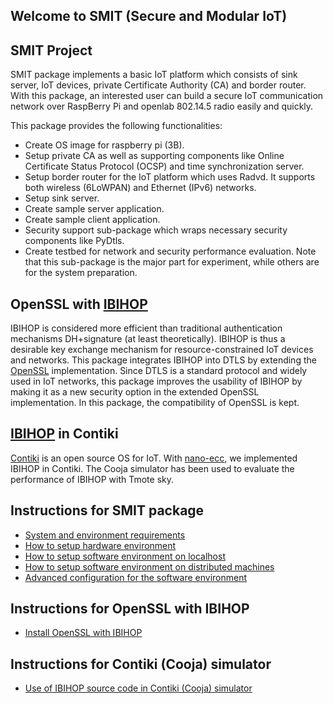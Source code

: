 ## Welcome to SMIT (Secure and Modular IoT)



## SMIT Project

SMIT package implements a basic IoT platform which consists of sink server, IoT devices, private Certificate Authority (CA) and border router.  With this package, an interested user can build a secure IoT communication network over RaspBerry Pi and openlab 802.14.5 radio easily and quickly.

This package provides the following functionalities:

- Create OS image for raspberry pi (3B).
- Setup private CA as well as supporting components like Online Certificate Status Protocol (OCSP) and time synchronization server.
- Setup border router for the IoT platform which uses Radvd. It supports both wireless (6LoWPAN) and Ethernet (IPv6) networks.
- Setup sink server.
- Create sample server application.
- Create sample client application.
- Security support sub-package which wraps necessary security components like PyDtls.
- Create testbed for network and security performance evaluation. Note that this sub-package is the major part for experiment, while others are for the system preparation.

 

## OpenSSL with [IBIHOP](http://ebooks.iospress.nl/publication/35526)

IBIHOP is considered more efficient than traditional authentication mechanisms DH+signature (at least theoretically). IBIHOP is thus a desirable key exchange mechanism for resource-constrained IoT devices and networks.
This package integrates IBIHOP into DTLS by extending the [OpenSSL](https://www.openssl.org/) implementation. Since DTLS is a standard protocol and widely used in IoT networks, this package improves the usability of IBIHOP by making it as a new security option in the extended OpenSSL implementation. In this package, the compatibility of OpenSSL is kept.


## [IBIHOP](http://ebooks.iospress.nl/publication/35526) in Contiki

[Contiki](http://www.contiki-os.org/index.html) is an open source OS for IoT. With [nano-ecc](https://github.com/iSECPartners/nano-ecc), we implemented IBIHOP in Contiki. The Cooja simulator has been used to evaluate the performance of IBIHOP with Tmote sky.



## Instructions for SMIT package

- [System and environment requirements](docs/system_and_environment_requirements.md)
- [How to setup hardware environment](docs/setup_hardware_environment.md)
- [How to setup software environment on localhost](docs/setup_software_environment_on_localhost.md)
- [How to setup software environment on distributed machines](docs/setup_software_environment_on_distributed_machines.md)
- [Advanced configuration for the software environment](docs/advanced_configuration_for_the_software_environment.md)

 

## Instructions for OpenSSL with IBIHOP

- [Install OpenSSL with IBIHOP](docs/install_openssl_with_ibihop.md)

 

## Instructions for Contiki (Cooja) simulator

- [Use of IBIHOP source code in Contiki (Cooja) simulator](docs/instructions_for_contiki_simulator.md)